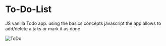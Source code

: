 # To-Do-List

JS vanilla Todo app. 
using the basics concepts  javascript 
the app allows to add/delete a taks or mark it as done

![ToDo](https://user-images.githubusercontent.com/79071391/139122649-d0548e0a-77a8-484d-9d66-4462930d0b54.PNG)


